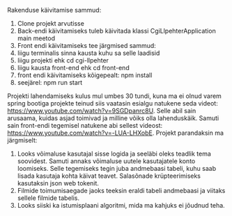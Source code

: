Rakenduse käivitamise sammud:
1. Clone projekt arvutisse
2. Back-endi käivitamiseks tuleb käivitada klassi CgiLlpehterApplication main meetod
3. Front endi käivitamiseks tee järgmised sammud:
4. liigu terminalis sinna kausta kuhu sa selle laadisid
5. liigu projekti ehk cd cgi-llpehter
6. liigu kausta front-end ehk cd front-end
7. front endi käivitamiseks kõigepealt: npm install
8. seejärel: npm run start

Projekti lahendamiseks kulus mul umbes 30 tundi, kuna ma ei olnud varem spring bootiga projekte teinud siis vaatasin esialgu natukene seda videot: https://www.youtube.com/watch?v=9SGDpanrc8U.
Selle abil sain arusaama, kuidas asjad toimivad ja milline võiks olla lahenduskäik. Samuti sain front-endi tegemisel natukene abi sellest videost: https://www.youtube.com/watch?v=-LUA-LHXobE.
Projekt parandaksin ma järgmiselt:
1. Looks võimaluse kasutajal sisse logida ja seeläbi oleks teadlik tema soovidest. Samuti annaks võimaluse uutele kasutajatele konto loomiseks. Selle tegemiseks tegin juba andmebaasi tabeli, kuhu saab lisada kasutaja kohta käivat teavet.
   Salasõnade krüpteerimiseks kasutaksin json web tokenit.
2. Filmide toimumisaegade jaoks teeksin eraldi tabeli andmebaasi ja viitaks sellele filmide tabelis.
3. Looks siiski ka istumisplaani algoritmi, mida ma kahjuks ei jõudnud teha.
